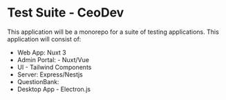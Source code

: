 # Test Suite - CeoDev

This application will be a monorepo for a suite of testing applications. This application will consist of: 

- Web App: Nuxt 3 
- Admin Portal: - Nuxt/Vue
- UI - Tailwind Components 
- Server: Express/Nestjs
- QuestionBank: 
- Desktop App - Electron.js

